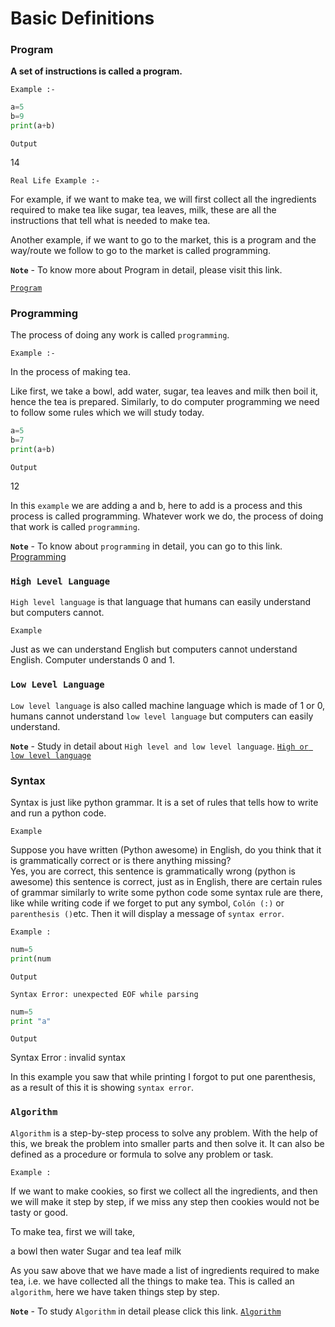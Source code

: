 ﻿# Basic Definitions


### Program


**A set of instructions is called a program.**

`Example :- `

```python
a=5
b=9
print(a+b)
 ```
`Output`

14  

`Real Life Example :-`

For example, if we want to make tea, we will first collect all the ingredients required to make tea like sugar, tea leaves, milk, these are all the instructions that tell what is needed to make tea.

Another example, if we want to go to the market, this is a program and the way/route we follow to go to  the market is called programming.

**`Note`** - To know more about Program in detail, please visit this link.

[`Program`](https://youtu.be/SDxPjsRksw0)

### Programming

The process of doing any work is called  `programming`.

`Example :-`

In the process of making tea.

Like first, we take a bowl, add water, sugar, tea leaves and milk then boil it, hence the tea is prepared. Similarly, to do computer programming we need to follow some rules which we will study today.
```python
a=5
b=7
print(a+b)
 ```
`Output`

12

In this `example` we are adding a and b, here to add  is a process and this process is called programming. Whatever work we do, the process of doing that work is called `programming`.

**`Note`** - To know about `programming` in detail, you can go to this link.
[Programming](https://youtu.be/ZMMVf4Qv)
 
### `High Level Language`

`High level language` is that language that humans can easily understand but computers cannot.

`Example`

 Just as we can understand English but computers cannot understand English. Computer understands  0 and 1.


### `Low Level Language`
`Low level language` is also called machine language which is made of 1 or 0, humans cannot understand `low level language` but computers can easily understand.


**`Note`** - Study in detail about `High level and low level language`. [`High or low level language`](https://youtu.be/bqyVOEgDSj8) 

### Syntax 

Syntax is just like python grammar. It is a set of rules that tells how to write and run a python code.

`Example`

 Suppose you have written (Python awesome) in English, do you think that it is grammatically correct or is there anything missing?  
Yes, you are correct, this sentence is grammatically wrong (python is awesome) this sentence is correct, just as in English, there are certain rules of grammar similarly to write some python code some syntax rule are there, like while writing code if we forget to put any symbol, `Colón (:)` or` parenthesis ()`etc. Then it will display a message of `syntax error`.

`Example :` 

```python
num=5
print(num
 ```
`Output`

`Syntax Error: unexpected EOF while parsing`

```python
num=5
print "a"
 ```
`Output`

Syntax Error : invalid syntax

In this example you saw that while printing I forgot to put one parenthesis, as a result of this it is showing `syntax error`.


### `Algorithm`

`Algorithm` is a step-by-step process to solve any problem. With the help of this, we break the problem into smaller parts and then solve it. It can also be defined as a procedure or formula to solve any problem or task.


`Example :`

If we want to make cookies, so first we collect all the ingredients, and then we will make it step by step, if we miss any step then cookies would not be tasty or good.


To make tea, first we will take,

a bowl 
then water
Sugar and tea leaf
milk

As you saw above that we have made a list of ingredients required to make tea, i.e. we have collected all the things to make tea. This is called an `algorithm`, here we have taken things step by step.

**`Note`** - To study `Algorithm` in detail please click this link.  [`Algorithm`](https://youtu.be/MvayENwOCNM) 


